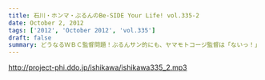 ```yaml
---
title: 石川・ホンマ・ぶるんのBe-SIDE Your Life! vol.335-2
date: October 2, 2012
tags: ['2012', 'October 2012', 'vol.335']
draft: false
summary: どうなるＷＢＣ監督問題！ぶるんサン的にも、ヤマモトコージ監督は「ないっ！」とのことでしたがどうなんでしょうか！？来週には結論出ている！？ＮＡＭＡＥ
---
```


http://project-phi.ddo.jp/ishikawa/ishikawa335_2.mp3
